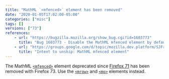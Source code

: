 ```yaml
---
title: "MathML `<mfenced>` element has been removed"
date: "2020-01-05T17:02:00-05:00"
categories: ["misc"]
tags: []
versions: ["73"]
references:
    - url: "https://bugzilla.mozilla.org/show_bug.cgi?id=1603773"
      title: "Bug 1603773 - Disable the MathML mfenced element by default in all builds"
    - url: "https://groups.google.com/d/topic/mozilla.dev.platform/SJFrpa-UmQk/discussion"
      title: "Intent to unship: MathML mfenced element"
---
```

The MathML [`<mfenced>`](https://developer.mozilla.org/docs/Web/MathML/Element/mfenced) element deprecated since [Firefox 71](https://www.fxsitecompat.dev/en-CA/docs/2019/various-legacy-mathml-features-have-been-deprecated/) has been removed with Firefox 73. Use the [`<mrow>`](https://developer.mozilla.org/docs/Web/MathML/Element/mrow) and [`<mo>`](https://developer.mozilla.org/docs/Web/MathML/Element/mo) elements instead.
